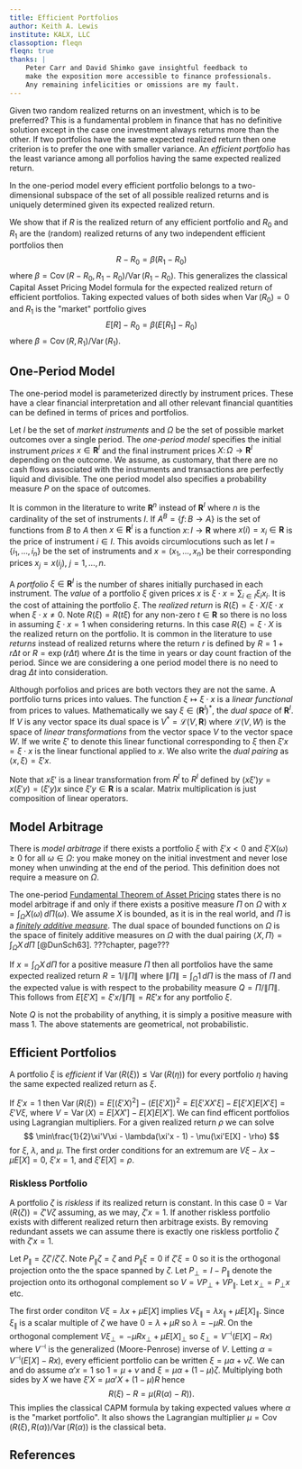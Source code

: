 ```yaml
---
title: Efficient Portfolios
author: Keith A. Lewis
institute: KALX, LLC
classoption: fleqn
fleqn: true
thanks: |
	Peter Carr and David Shimko gave insightful feedback to
	make the exposition more accessible to finance professionals.
	Any remaining infelicities or omissions are my fault.
---
```


Given two random realized returns on an investment, which is to
be preferred?  This is a fundamental problem in finance that has no
definitive solution except in the case one investment always returns
more than the other. If two portfolios have the same expected realized return
then one criterion is to prefer the one with smaller variance.
An _efficient portfolio_ has the least variance among all porfolios
having the same expected realized return.

In the one-period model every efficient portfolio belongs to a two-dimensional
subspace of the set of all possible realized returns and is uniquely
determined given its expected realized return.

We show that if $R$ is the realized return of any efficient portfolio
and $R_0$ and $R_1$ are the (random) realized returns of any two independent efficient
portfolios then 
$$
	R - R_0 = \beta(R_1 - R_0)
$$
where $\beta = \operatorname{Cov}(R - R_0, R_1 - R_0)/\operatorname{Var}(R_1 - R_0)$.
This generalizes the classical Capital Asset Pricing
Model formula for the expected realized return of efficient portfolios.
Taking expected values of both sides
when $\operatorname{Var}(R_0) = 0$ and $R_1$ is the "market" portfolio gives
$$
	E[R] - R_0 = \beta(E[R_1] - R_0)
$$
where $\beta = \operatorname{Cov}(R, R_1)/\operatorname{Var}(R_1)$.

## One-Period Model

The one-period model is parameterized directly by instrument prices.  These have a
clear financial interpretation and all other relevant financial
quantities can be defined in terms of prices and portfolios.

Let $I$ be the set of _market instruments_ and $\Omega$ be the set of
possible market outcomes over a single period.  The _one-period model_
specifies the initial instrument _prices_ $x\in\bm{R}^I$ and the final
instrument prices $X\colon\Omega\to\bm{R}^I$ depending on the outcome.
We assume, as customary, that there are no cash flows associated with
the instruments and transactions are perfectly liquid and divisible.
The one period model also specifies a probability measure $P$ on the
space of outcomes.

It is common in the literature to write $\bm{R}^n$ instead of
$\bm{R}^I$ where $n$ is the cardinality of the set of instruments $I$.
If $A^B = \{f\colon B\to A\}$ is the set of functions from $B$ to $A$
then $x\in\bm{R}^I$ is a function $x\colon I\to\bm{R}$
where $x(i) = x_i \in\bm{R}$ is the price of instrument $i\in I$. 
This avoids circumlocutions such as let $I = \{i_1,\ldots,i_n\}$ be the
set of instruments
and $x = (x_1,\ldots,x_n)$ be their corresponding prices $x_j = x(i_j)$, $j = 1,\ldots, n$.

A _portfolio_ $\xi\in\bm{R}^I$ is the number of shares initially purchased in each instrument.
The _value_ of a portfolio $\xi$ given prices $x$ is
$\xi\cdot x = \sum_{i\in I}\xi_i x_i$.
It is the cost of attaining the portfolio $\xi$.
The _realized return_ is $R(\xi) = \xi\cdot X/\xi\cdot x$ when $\xi\cdot x \not= 0$.
Note $R(\xi) = R(t\xi)$ for any non-zero $t\in\bm{R}$ so
there is no loss in assuming $\xi\cdot x = 1$ when considering returns.
In this case $R(\xi) = \xi\cdot X$ is the realized return on the portfolio.
It is common in the literature to use _returns_ instead of realized returns
where the return $r$ is defined by $R = 1 + r\Delta t$ or
$R = \exp(r\Delta t)$ where $\Delta t$ is the time in years or day count fraction of the period.
Since we are considering a one period model there is no need to drag $\Delta t$ into consideration.

Although porfolios and prices are both vectors they are not the same. A portfolio turns prices into
values. The function $\xi\mapsto \xi\cdot x$ is a _linear functional_ from prices to values.
Mathematically we say $\xi\in(\bm{R}^I)^*$, the _dual space_ of $\bm{R}^I$.
If $V$ is any vector space its dual space is $V^* = \mathcal{L}(V,\bm{R})$ where 
$\mathcal{L}(V,W)$ is the space of _linear transformations_ from the vector space $V$ to
the vector space $W$. If we write $\xi'$ to denote this linear functional corresponding to $\xi$ then
$\xi'x = \xi\cdot x$ is the linear functional applied to $x$.
We also write the _dual pairing_ as $\langle x, \xi\rangle = \xi'x$.

Note that $x\xi'$ is a linear transformation from $R^I$ to $R^I$ defined by
$(x\xi')y = x(\xi'y) = (\xi'y)x$ since $\xi'y\in\bm{R}$ is a scalar.
Matrix multiplication is just composition of linear operators.

## Model Arbitrage

There is _model arbitrage_ if there exists a portfolio $\xi$ with
$\xi'x < 0$ and $\xi'X(\omega) \ge0$ for all $\omega\in\Omega$:
you make money on the initial investment and never lose money
when unwinding at the end of the period. This definition does
not require a measure on $\Omega$.

The one-period
[Fundamental Theorem of Asset Pricing](#fundamental-theorem-of-asset-pricing)
states there is no model arbitrage if and only if there exists a positive measure $\Pi$ on $\Omega$ with
$x = \int_\Omega X(\omega)\,d\Pi(\omega)$. We assume $X$ is
bounded, as it is in the real world, and $\Pi$ is a
[_finitely additive measure_](#finitely-additive-measure).
The dual space of bounded functions on $\Omega$ is the space of finitely additive measures
on $\Omega$
with the dual pairing $\langle X,\Pi\rangle = \int_\Omega X\,d\Pi$ [@DunSch63].
???chapter, page???

If $x = \int_\Omega X\,d\Pi$ for a positive measure $\Pi$ then all portfolios
have the same expected realized return $R = 1/\|\Pi\|$ where $\|\Pi\| = \int_\Omega
1\,d\Pi$ is the mass of $\Pi$ and the expected value is with respect to
the probability measure $Q = \Pi/\|\Pi\|$.
This follows from $E[\xi'X] = \xi'x/\|\Pi\| = R\xi'x$ for any portfolio $\xi$.

Note $Q$ is not the probability of anything, it is simply a positive
measure with mass 1. The above statements are geometrical, not probabilistic.

## Efficient Portfolios

A portfolio $\xi$ is _efficient_
if $\operatorname{Var}(R(\xi)) \le \operatorname{Var}(R(\eta))$ for every
portfolio $\eta$ having the same expected realized return as $\xi$.

If $\xi'x = 1$ then $\operatorname{Var}(R(\xi)) = E[(\xi'X)^2] - (E[\xi'X])^2
= E[\xi' X X'\xi] - E[\xi'X] E[X'\xi] = \xi'V\xi$,
where $V = \operatorname{Var}(X) = E[XX'] - E[X]E[X']$.
We can find efficent portfolios using Lagrangian multipliers.
For a given realized return $\rho$ we can solve
$$
	\min\frac{1}{2}\xi'V\xi - \lambda(\xi'x - 1) - \mu(\xi'E[X] - \rho)
$$
for $\xi$, $\lambda$, and $\mu$.
The first order conditions for an extremum are
$V\xi - \lambda x - \mu E[X] = 0$, $\xi'x = 1$, and $\xi'E[X] = \rho$.


### Riskless Portfolio

A portfolio $\zeta$ is _riskless_ if its realized return is constant. In this case
$0 = \operatorname{Var}(R(\zeta)) = \zeta'V\zeta$ assuming, as we may, $\zeta'x = 1$.
If another riskless portfolio exists with different realized
return then arbitrage exists.  By removing redundant assets we can assume
there is exactly one riskless portfolio $\zeta$ with $\zeta'x = 1$.

Let $P_\parallel = \zeta\zeta'/\zeta'\zeta$. Note $P_\parallel\zeta = \zeta$ and
$P_\parallel\xi = 0$ if $\zeta'\xi = 0$ so it is the orthogonal projection 
onto the the space spanned by $\zeta$.
Let $P_\perp = I - P_\parallel$
denote the projection onto its orthogonal complement so
$V = VP_\perp + VP_\parallel$. Let $x_\perp = P_\perp x$ etc.

The first order conditon $V\xi = \lambda x + \mu E[X]$ implies
$V\xi_\parallel = \lambda x_\parallel + \mu E[X]_\parallel$. Since $\xi_\parallel$
is a scalar multiple of $\zeta$ we have $0 = \lambda + \mu R$ so $\lambda = -\mu R$.
On the orthogonal complement $V\xi_\perp = -\mu R x_\perp + \mu E[X]_\perp$ so
$\xi_\perp = V^\dashv(E[X] - Rx)$ where $V^\dashv$ is the generalized (Moore-Penrose) inverse of $V$.
Letting $\alpha = V^\dashv(E[X] - Rx)$, every efficient portfolio can be written
$\xi = \mu \alpha + \nu\zeta$.
We can and do assume $\alpha'x = 1$ so
$1 = \mu + \nu$ and $\xi = \mu \alpha + (1 - \mu)\zeta$.
Multiplying both sides by $X$ we have $\xi'X = \mu \alpha'X + (1 - \mu)R$ hence
$$
	R(\xi) - R = \mu(R(\alpha) - R)).
$$
This implies the classical CAPM formula by taking expected values where $\alpha$ is the "market portfolio".
It also shows the Lagrangian multiplier
$\mu = \operatorname{Cov}(R(\xi),R(\alpha))/\operatorname{Var}(R(\alpha))$ is the classical beta.



## References
